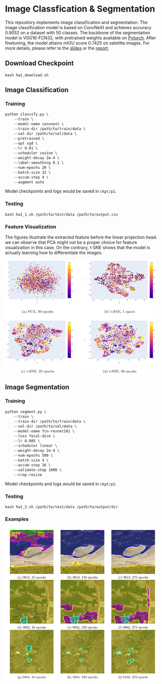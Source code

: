 # Image Classfication & Segmentation

This repository implements image classification and segmentation. The image classification model is based on ConvNeXt and achieves accuracy 0.9052 on a dataset with 50 classes. The backbone of the segmentation model is VGG16-FCN32, with pretrained weights available on [Pytorch](https://pytorch.org/vision/stable/models/generated/torchvision.models.segmentation.fcn_resnet101.html#torchvision.models.segmentation.FCN_ResNet101_Weights). After finetuning, the model attains mIOU score 0.7425 on satelitte images. For more details, please refer to the [slides](https://docs.google.com/presentation/d/1lXkZrUrV209kMSGn6Lg37rno0Kp_zbdyxOl0K8F9U_E/edit?usp=sharing) or the [report](./hw1_r11922163.pdf).

## Download Checkpoint
```
bash hw1_download.sh
```

## Image Classification

### Training
```
python classify.py \
    --train \
    --model-name convnext \
    --train-dir /path/to/train/data \
    --val-dir /path/to/val/data \
    --pretrained \
    --opt sgd \
    --lr 0.01 \
    --scheduler cosine \
    --weight-decay 2e-4 \
    --label-smoothing 0.1 \
    --num-epochs 20 \
    --batch-size 32 \
    --accum-step 4 \
    --augment auto
```
Model checkpoints and logs would be saved in `ckpt/p1`.

### Testing
```
bash hw1_1.sh /path/to/test/data /path/to/output.csv
```

### Feature Visualization
The figures illustrate the extracted feature before the linear projection head. we can observe that PCA might not be a proper choice for feature visualization in this case. On the contrary, t-SNE shows that the model is actually learning how to differentiate the images. 

![](./assets/pca-tsne.png)

## Image Segmentation

### Training
```
python segment.py \
    --train \
    --train-dir /path/to/train/data \
    --val-dir /path/to/val/data \
    --model-name fcn-resnet101 \
    --loss focal-dice \
    --lr 0.005 \
    --scheduler linear \
    --weight-decay 2e-4 \
    --num-epochs 500 \
    --batch-size 4 \
    --accum-step 16 \
    --validate-step 1000 \
    --crop-resize
```
Model checkpoints and logs would be saved in `ckpt/p2`.

### Testing
```
bash hw1_2.sh /path/to/test/data /path/to/output/dir
```

### Examples
![](./assets/segmentation.png)
